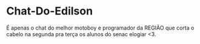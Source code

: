 # Chat-Do-Edilson
É apenas o chat do melhor motoboy e programador da REGIÃO que corta o cabelo na segunda pra terça os alunos do senac elogiar <3.
